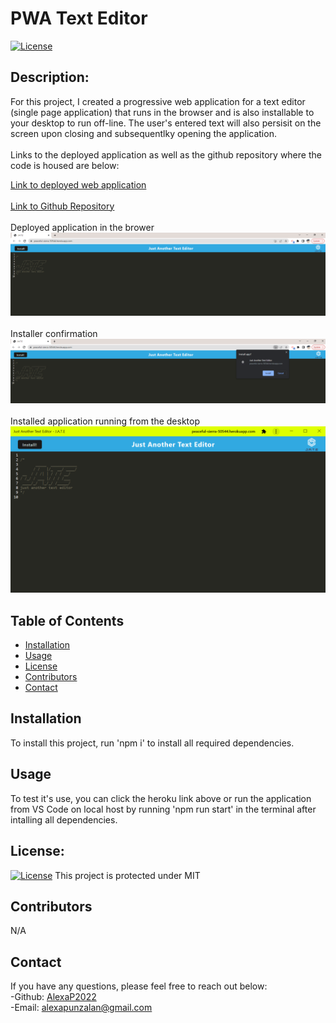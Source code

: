 # PWA Text Editor
[![License](https://img.shields.io/badge/License-MIT-blue.svg)](https://opensource.org/licenses/MIT)
## Description:
For this project, I created a progressive web application for a text editor (single page application) that runs in the browser and is also installable to your desktop to run off-line.  The user's entered text will also persisit on the screen  upon closing and subsequentlky opening the application.<br><br> Links to the deployed application as well as the github repository where the code is housed are below:<br>

[Link to deployed web application](https://peaceful-sierra-50544.herokuapp.com/)<br><br>
[Link to Github Repository](https://github.com/AlexaP2022/PWA-Text-Editor)<br><br>
Deployed application in the brower<br>![Screenshot of Deployed Application on browser](./images/Screenshot1.png)<br><br>
Installer confirmation <br>![Screenshot of installer confirmation](./images/Screenshot2%20-%20installation.png)<br><br>
Installed application running from the desktop<br>![Screenshot of installed application from the desktop](./images/Screenshot3%20-%20deployed%20desktop%20application.png)
<br>
## Table of Contents
* [Installation](#installation)
* [Usage](#usage)
* [License](#license)
* [Contributors](#contributors)
* [Contact](#contact)
## Installation
To install this project, run 'npm i' to install all required dependencies.
## Usage
To test it's use, you can click the heroku link above or run the application from VS Code on local host by running 'npm run start' in the terminal after intalling all dependencies.
## License:
[![License](https://img.shields.io/badge/License-MIT-blue.svg)](https://opensource.org/licenses/MIT)
 This project is protected under MIT 
## Contributors
N/A
## Contact 
If you have any questions, please feel free to reach out below: <br>
-Github: [AlexaP2022](http://github.com/AlexaP2022) <br>
-Email: [alexapunzalan@gmail.com](mailto:user@example.com)